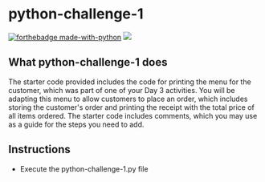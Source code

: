 # python-challenge-1
[![forthebadge made-with-python](http://ForTheBadge.com/images/badges/made-with-python.svg)](https://www.python.org/)
[![](https://anaconda.org/conda-forge/markdown/badges/version.svg)](https://anaconda.org/)

## What python-challenge-1 does

The starter code provided includes the code for printing the menu for the customer, which was part of one of your Day 3 activities. You will be adapting this menu to allow customers to place an order, which includes storing the customer's order and printing the receipt with the total price of all items ordered. The starter code includes comments, which you may use as a guide for the steps you need to add.

## Instructions
* Execute the python-challenge-1.py file